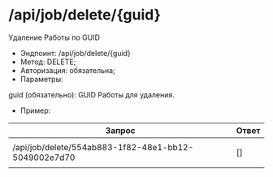 # /api/job/delete/{guid}

Удаление Работы по GUID

* Эндпоинт: /api/job/delete/{guid}&#x20;
* Метод: DELETE;
* Авторизация: обязательна;
* Параметры:

guid (обязательно): GUID Работы для удаления.

* Пример:

| Запрос                                                | Ответ                |
| ----------------------------------------------------- | -------------------- |
| /api/job/delete/554ab883-1f82-48e1-bb12-5049002e7d70  | <p>  []</p><p>  </p> |
